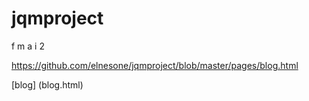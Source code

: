 # jqmproject
f m a i 2

https://github.com/elnesone/jqmproject/blob/master/pages/blog.html

[blog] (blog.html)

